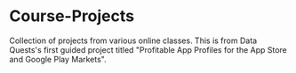 # Course-Projects
Collection of projects from various online classes.
This is from Data Quests's first guided project titled "Profitable App Profiles for the App Store and Google Play Markets".
